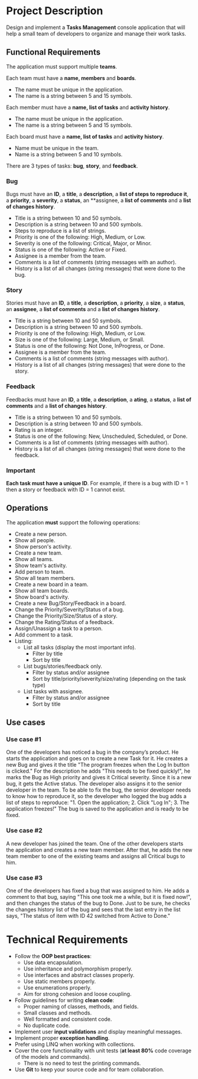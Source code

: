 # Project Description

Design and implement a **Tasks Management** console application that will help a
small team of developers to organize and manage their work tasks.


## Functional Requirements
The application must support multiple **teams**.

Each team must have a **name, members** and **boards**.

- The name must be unique in the application.
- The name is a string between 5 and 15 symbols.

Each member must have a **name, list of tasks** and **activity history**.
- The name must be unique in the application.
- The name is a string between 5 and 15 symbols.

Each board must have a **name, list of tasks** and **activity history**.
- Name must be unique in the team.
- Name is a string between 5 and 10 symbols.

There are 3 types of tasks: **bug**, **story**, and **feedback**.
### Bug
Bugs must have an **ID**, a **title**, a **description**, a **list of steps to reproduce it**, a **priority**, a
**severity**, a **status**, an **assignee, a **list of comments** and a **list of changes history**.

- Title is a string between 10 and 50 symbols.
- Description is a string between 10 and 500 symbols.
- Steps to reproduce is a list of strings.
- Priority is one of the following: High, Medium, or Low.
- Severity is one of the following: Critical, Major, or Minor.
- Status is one of the following: Active or Fixed.
- Assignee is a member from the team.
- Comments is a list of comments (string messages with an author).
- History is a list of all changes (string messages) that were done to the bug.

### Story
Stories must have an **ID**, a **title**, a **description**, a **priority**, a **size**, a **status**, an **assignee**, a
**list of comments** and a **list of changes history**.

- Title is a string between 10 and 50 symbols.
- Description is a string between 10 and 500 symbols.
- Priority is one of the following: High, Medium, or Low.
- Size is one of the following: Large, Medium, or Small.
- Status is one of the following: Not Done, InProgress, or Done.
- Assignee is a member from the team.
- Comments is a list of comments (string messages with author).
- History is a list of all changes (string messages) that were done to the story.

### Feedback
Feedbacks must have an **ID**, a **title**, a **description**, a **ating**, a **status**, a **list of
comments** and a **list of changes history**.
- Title is a string between 10 and 50 symbols.
- Description is a string between 10 and 500 symbols.
- Rating is an integer.
- Status is one of the following: New, Unscheduled, Scheduled, or Done.
- Comments is a list of comments (string messages with author).
- History is a list of all changes (string messages) that were done to the
feedback.

### Important
**Each task must have a unique ID**. For example, if there is a bug with ID = 1 then a
story or feedback with ID = 1 cannot exist.

## Operations
The application **must** support the following operations:
- Create a new person.
- Show all people.
- Show person's activity.
- Create a new team.
- Show all teams.
- Show team's activity.
- Add person to team.
- Show all team members.
- Create a new board in a team.
- Show all team boards.
- Show board's activity.
- Create a new Bug/Story/Feedback in a board.
- Change the Priority/Severity/Status of a bug.
- Change the Priority/Size/Status of a story.
- Change the Rating/Status of a feedback.
- Assign/Unassign a task to a person.
- Add comment to a task.
- Listing:
  - List all tasks (display the most important info).
    - Filter by title
    - Sort by title
  - List bugs/stories/feedback only.
     - Filter by status and/or assignee
     - Sort by title/priority/severity/size/rating (depending on the task type)
  - List tasks with assignee.
    - Filter by status and/or assignee
    - Sort by title
## Use cases
### Use case #1
One of the developers has noticed a bug in the company’s product. He starts the
application and goes on to create a new Task for it. He creates a new Bug and gives
it the title "The program freezes when the Log In button is clicked." For the
description he adds "This needs to be fixed quickly!", he marks the Bug as High
priority and gives it Critical severity. Since it is a new bug, it gets the Active status.
The developer also assigns it to the senior developer in the team. To be able to fix the
bug, the senior developer needs to know how to reproduce it, so the developer who
logged the bug adds a list of steps to reproduce: "1. Open the application; 2. Click
"Log In"; 3. The application freezes!" The bug is saved to the application and is ready
to be fixed.
### Use case #2
A new developer has joined the team. One of the other developers starts the
application and creates a new team member. After that, he adds the new team
member to one of the existing teams and assigns all Critical bugs to him.
### Use case #3
One of the developers has fixed a bug that was assigned to him. He adds a comment
to that bug, saying "This one took me a while, but it is fixed now!", and then changes
the status of the bug to Done. Just to be sure, he checks the changes history list of
the bug and sees that the last entry in the list says, "The status of item with ID 42
switched from Active to Done."
# Technical Requirements
- Follow the **OOP best practices**:
  - Use data encapsulation.
  - Use inheritance and polymorphism properly.
  - Use interfaces and abstract classes properly.
  - Use static members properly.
  - Use enumerations properly.
  - Aim for strong cohesion and loose coupling.
- Follow guidelines for writing **clean code**:
  - Proper naming of classes, methods, and fields.
  - Small classes and methods.
  - Well formatted and consistent code.
  - No duplicate code.
- Implement user **input validations** and display meaningful messages.
- Implement proper **exception handling**.
- Prefer using LINQ when working with collections.
- Cover the core functionality with unit tests (**at least 80%** code coverage of the
models and commands).
  - There is no need to test the printing commands.
- Use **Git** to keep your source code and for team collaboration.


